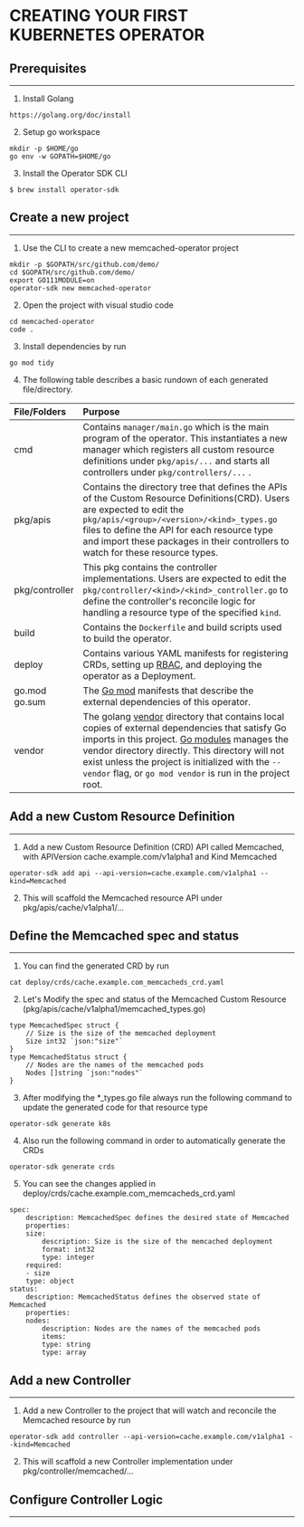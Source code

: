 # CREATING YOUR FIRST KUBERNETES OPERATOR


## Prerequisites
---

1. Install Golang

```
https://golang.org/doc/install
```

2. Setup go workspace

```
mkdir -p $HOME/go
go env -w GOPATH=$HOME/go
```

3. Install the Operator SDK CLI

```
$ brew install operator-sdk
```


## Create a new project
---

1. Use the CLI to create a new memcached-operator project

```
mkdir -p $GOPATH/src/github.com/demo/
cd $GOPATH/src/github.com/demo/
export GO111MODULE=on
operator-sdk new memcached-operator
```

2. Open the project with visual studio code

```
cd memcached-operator
code .
```

3. Install dependencies by run

```
go mod tidy
```

4. The following table describes a basic rundown of each generated file/directory.


| File/Folders   | Purpose                           |
| :---           | :--- |
| cmd       | Contains `manager/main.go` which is the main program of the operator. This instantiates a new manager which registers all custom resource definitions under `pkg/apis/...` and starts all controllers under `pkg/controllers/...`  . |
| pkg/apis | Contains the directory tree that defines the APIs of the Custom Resource Definitions(CRD). Users are expected to edit the `pkg/apis/<group>/<version>/<kind>_types.go` files to define the API for each resource type and import these packages in their controllers to watch for these resource types.|
| pkg/controller | This pkg contains the controller implementations. Users are expected to edit the `pkg/controller/<kind>/<kind>_controller.go` to define the controller's reconcile logic for handling a resource type of the specified `kind`. |
| build | Contains the `Dockerfile` and build scripts used to build the operator. |
| deploy | Contains various YAML manifests for registering CRDs, setting up [RBAC][RBAC], and deploying the operator as a Deployment.
| go.mod go.sum | The [Go mod][go_mod] manifests that describe the external dependencies of this operator. |
| vendor | The golang [vendor][Vendor] directory that contains local copies of external dependencies that satisfy Go imports in this project. [Go modules][go_mod] manages the vendor directory directly. This directory will not exist unless the project is initialized with the `--vendor` flag, or `go mod vendor` is run in the project root. |

[RBAC]: https://kubernetes.io/docs/reference/access-authn-authz/rbac/
[Vendor]: https://golang.org/cmd/go/#hdr-Vendor_Directories
[go_mod]: https://github.com/golang/go/wiki/Modules


## Add a new Custom Resource Definition
---

1. Add a new Custom Resource Definition (CRD) API called Memcached, with APIVersion cache.example.com/v1alpha1 and Kind Memcached

```
operator-sdk add api --api-version=cache.example.com/v1alpha1 --kind=Memcached
```

2. This will scaffold the Memcached resource API under pkg/apis/cache/v1alpha1/...


## Define the Memcached spec and status
---

1. You can find the generated CRD by run

```
cat deploy/crds/cache.example.com_memcacheds_crd.yaml
```

2. Let's Modify the spec and status of the Memcached Custom Resource (pkg/apis/cache/v1alpha1/memcached_types.go)

```
type MemcachedSpec struct {
    // Size is the size of the memcached deployment
    Size int32 `json:"size"`
}
type MemcachedStatus struct {
    // Nodes are the names of the memcached pods 
    Nodes []string `json:"nodes"`
}
```

3. After modifying the *_types.go file always run the following command to update the generated code for that resource type

```
operator-sdk generate k8s
```

4. Also run the following command in order to automatically generate the CRDs

```
operator-sdk generate crds
```

5. You can see the changes applied in deploy/crds/cache.example.com_memcacheds_crd.yaml

```
spec:
    description: MemcachedSpec defines the desired state of Memcached
    properties:
    size:
        description: Size is the size of the memcached deployment
        format: int32
        type: integer
    required:
    - size
    type: object
status:
    description: MemcachedStatus defines the observed state of Memcached
    properties:
    nodes:
        description: Nodes are the names of the memcached pods
        items:
        type: string
        type: array
```


## Add a new Controller
---

1. Add a new Controller to the project that will watch and reconcile the Memcached resource by run

```
operator-sdk add controller --api-version=cache.example.com/v1alpha1 --kind=Memcached
```

2. This will scaffold a new Controller implementation under pkg/controller/memcached/...


## Configure Controller Logic
---


